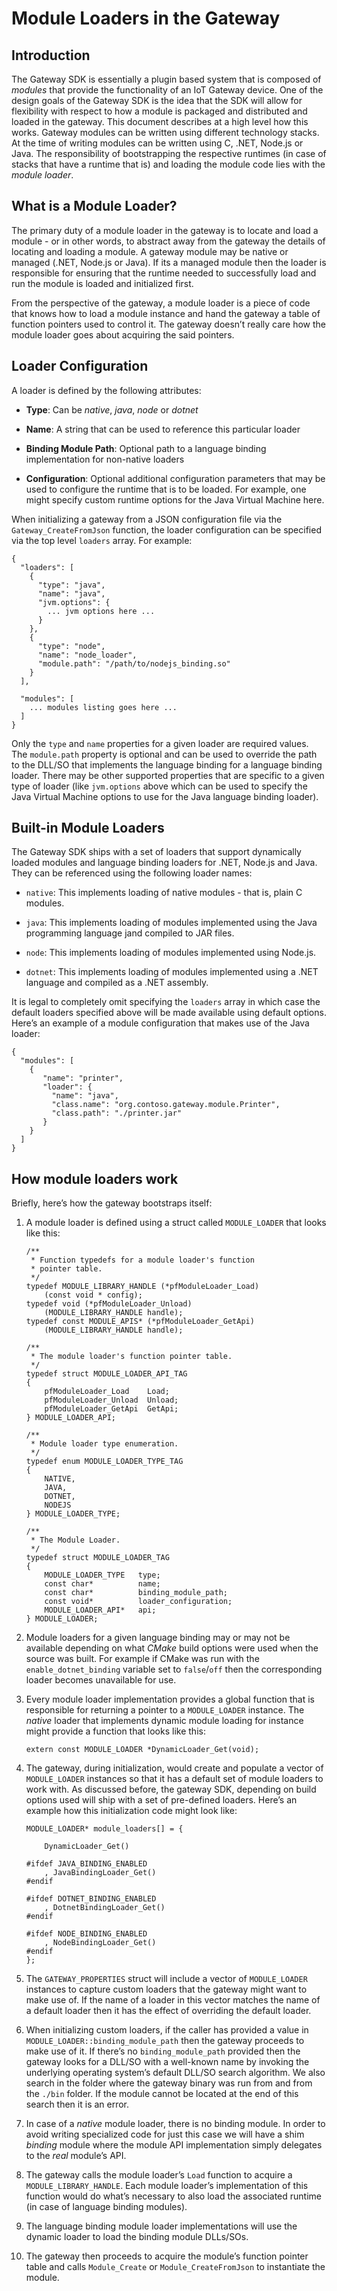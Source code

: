 Module Loaders in the Gateway
=============================

Introduction
------------

The Gateway SDK is essentially a plugin based system that is composed of
*modules* that provide the functionality of an IoT Gateway device. One of the
design goals of the Gateway SDK is the idea that the SDK will allow for
flexibility with respect to how a module is packaged and distributed and loaded
in the gateway. This document describes at a high level how this works. Gateway
modules can be written using different technology stacks. At the time of writing
modules can be written using C, .NET, Node.js or Java. The responsibility of
bootstrapping the respective runtimes (in case of stacks that have a runtime
that is) and loading the module code lies with the *module loader*.

What is a Module Loader?
------------------------

The primary duty of a module loader in the gateway is to locate and load a
module - or in other words, to abstract away from the gateway the details of
locating and loading a module. A gateway module may be native or managed (.NET,
Node.js or Java). If its a managed module then the loader is responsible for
ensuring that the runtime needed to successfully load and run the module is
loaded and initialized first.

From the perspective of the gateway, a module loader is a piece of code that
knows how to load a module instance and hand the gateway a table of function
pointers used to control it. The gateway doesn’t really care how the module
loader goes about acquiring the said pointers.

Loader Configuration
--------------------

A loader is defined by the following attributes:

-   **Type**: Can be *native*, *java*, *node* or *dotnet*

-   **Name**: A string that can be used to reference this particular loader

-   **Binding Module Path**: Optional path to a language binding implementation
    for non-native loaders

-   **Configuration**: Optional additional configuration parameters that may be
    used to configure the runtime that is to be loaded. For example, one might
    specify custom runtime options for the Java Virtual Machine here.

When initializing a gateway from a JSON configuration file via the
`Gateway_CreateFromJson` function, the loader configuration can be specified via
the top level `loaders` array. For example:

~~~~~~~~~~~~~~~~~~~~~~~~~~~~~~~~~~~~~~~~~~~~~~~~~~~~~~~~~~~~~~~~~~~~~~~~~~~~~~~~
{
  "loaders": [
    {
      "type": "java",
      "name": "java",
      "jvm.options": {
        ... jvm options here ...
      }
    },
    {
      "type": "node",
      "name": "node_loader",
      "module.path": "/path/to/nodejs_binding.so"
    }
  ],

  "modules": [
    ... modules listing goes here ...
  ]
}
~~~~~~~~~~~~~~~~~~~~~~~~~~~~~~~~~~~~~~~~~~~~~~~~~~~~~~~~~~~~~~~~~~~~~~~~~~~~~~~~

Only the `type` and `name` properties for a given loader are required values.
The `module.path` property is optional and can be used to override the path to
the DLL/SO that implements the language binding for a language binding loader.
There may be other supported properties that are specific to a given type of
loader (like `jvm.options` above which can be used to specify the Java Virtual
Machine options to use for the Java language binding loader).

Built-in Module Loaders
-----------------------

The Gateway SDK ships with a set of loaders that support dynamically loaded
modules and language binding loaders for .NET, Node.js and Java. They can be
referenced using the following loader names:

-   `native`: This implements loading of native modules - that is, plain C
    modules.

-   `java`: This implements loading of modules implemented using the Java
    programming language jand compiled to JAR files.

-   `node`: This implements loading of modules implemented using Node.js.

-   `dotnet`: This implements loading of modules implemented using a .NET
    language and compiled as a .NET assembly.

It is legal to completely omit specifying the `loaders` array in which case the
default loaders specified above will be made available using default options.
Here’s an example of a module configuration that makes use of the Java loader:

~~~~~~~~~~~~~~~~~~~~~~~~~~~~~~~~~~~~~~~~~~~~~~~~~~~~~~~~~~~~~~~~~~~~~~~~~~~~~~~~
{
  "modules": [
    {
       "name": "printer",
       "loader": {
         "name": "java",
         "class.name": "org.contoso.gateway.module.Printer",
         "class.path": "./printer.jar"
       }
    }
  ]
}
~~~~~~~~~~~~~~~~~~~~~~~~~~~~~~~~~~~~~~~~~~~~~~~~~~~~~~~~~~~~~~~~~~~~~~~~~~~~~~~~

How module loaders work
-----------------------

Briefly, here’s how the gateway bootstraps itself:

1.  A module loader is defined using a struct called `MODULE_LOADER` that looks
    like this:

    ~~~~~~~~~~~~~~~~~~~~~~~~~~~~~~~~~~~~~~~~~~~~~~~~~~~~~~~~~~~~~~~~~~~~~~~~~~~~
    /**
     * Function typedefs for a module loader's function
     * pointer table.
     */
    typedef MODULE_LIBRARY_HANDLE (*pfModuleLoader_Load)
        (const void * config);
    typedef void (*pfModuleLoader_Unload)
        (MODULE_LIBRARY_HANDLE handle);
    typedef const MODULE_APIS* (*pfModuleLoader_GetApi)
        (MODULE_LIBRARY_HANDLE handle);

    /**
     * The module loader's function pointer table.
     */
    typedef struct MODULE_LOADER_API_TAG
    {
        pfModuleLoader_Load    Load;
        pfModuleLoader_Unload  Unload;
        pfModuleLoader_GetApi  GetApi;
    } MODULE_LOADER_API;

    /**
     * Module loader type enumeration.
     */
    typedef enum MODULE_LOADER_TYPE_TAG
    {
        NATIVE,
        JAVA,
        DOTNET,
        NODEJS
    } MODULE_LOADER_TYPE;

    /**
     * The Module Loader.
     */
    typedef struct MODULE_LOADER_TAG
    {
        MODULE_LOADER_TYPE   type;
        const char*          name;
        const char*          binding_module_path;
        const void*          loader_configuration;
        MODULE_LOADER_API*   api;
    } MODULE_LOADER;
    ~~~~~~~~~~~~~~~~~~~~~~~~~~~~~~~~~~~~~~~~~~~~~~~~~~~~~~~~~~~~~~~~~~~~~~~~~~~~

2.  Module loaders for a given language binding may or may not be available
    depending on what *CMake* build options were used when the source was built.
    For example if CMake was run with the `enable_dotnet_binding` variable set
    to `false`/`off` then the corresponding loader becomes unavailable for use.

3.  Every module loader implementation provides a global function that is
    responsible for returning a pointer to a `MODULE_LOADER` instance. The
    *native* loader that implements dynamic module loading for instance might
    provide a function that looks like this:

    ~~~~~~~~~~~~~~~~~~~~~~~~~~~~~~~~~~~~~~~~~~~~~~~~~~~~~~~~~~~~~~~~~~~~~~~~~~~~
    extern const MODULE_LOADER *DynamicLoader_Get(void);
    ~~~~~~~~~~~~~~~~~~~~~~~~~~~~~~~~~~~~~~~~~~~~~~~~~~~~~~~~~~~~~~~~~~~~~~~~~~~~

4.  The gateway, during initialization, would create and populate a vector of
    `MODULE_LOADER` instances so that it has a default set of module loaders to
    work with. As discussed before, the gateway SDK, depending on build options
    used will ship with a set of pre-defined loaders. Here’s an example how this
    initialization code might look like:

    ~~~~~~~~~~~~~~~~~~~~~~~~~~~~~~~~~~~~~~~~~~~~~~~~~~~~~~~~~~~~~~~~~~~~~~~~~~~~
    MODULE_LOADER* module_loaders[] = {

        DynamicLoader_Get()

    #ifdef JAVA_BINDING_ENABLED
        , JavaBindingLoader_Get()
    #endif

    #ifdef DOTNET_BINDING_ENABLED
        , DotnetBindingLoader_Get()
    #endif

    #ifdef NODE_BINDING_ENABLED
        , NodeBindingLoader_Get()
    #endif
    };
    ~~~~~~~~~~~~~~~~~~~~~~~~~~~~~~~~~~~~~~~~~~~~~~~~~~~~~~~~~~~~~~~~~~~~~~~~~~~~

5.  The `GATEWAY_PROPERTIES` struct will include a vector of `MODULE_LOADER`
    instances to capture custom loaders that the gateway might want to make use
    of. If the name of a loader in this vector matches the name of a default
    loader then it has the effect of overriding the default loader.

6.  When initializing custom loaders, if the caller has provided a value in
    `MODULE_LOADER::binding_module_path` then the gateway proceeds to make use
    of it. If there’s no `binding_module_path` provided then the gateway looks
    for a DLL/SO with a well-known name by invoking the underlying operating
    system’s default DLL/SO search algorithm. We also search in the folder where
    the gateway binary was run from and from the `./bin` folder. If the module
    cannot be located at the end of this search then it is an error.

7.  In case of a *native* module loader, there is no binding module. In order to
    avoid writing specialized code for just this case we will have a shim
    *binding* module where the module API implementation simply delegates to the
    *real* module’s API.

8.  The gateway calls the module loader’s `Load` function to acquire a
    `MODULE_LIBRARY_HANDLE`. Each module loader’s implementation of this
    function would do what’s necessary to also load the associated runtime (in
    case of language binding modules).

9.  The language binding module loader implementations will use the dynamic
    loader to load the binding module DLLs/SOs.

10. The gateway then proceeds to acquire the module’s function pointer table and
    calls `Module_Create` or `Module_CreateFromJson` to instantiate the module.
